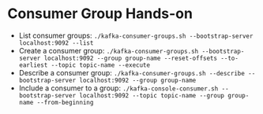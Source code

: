 # Consumer Group Hands-on

- List consumer groups: `./kafka-consumer-groups.sh --bootstrap-server localhost:9092 --list`
- Create a consumer group: `./kafka-consumer-groups.sh --bootstrap-server localhost:9092 --group group-name --reset-offsets --to-earliest --topic topic-name --execute`
- Describe a consumer group: `./kafka-consumer-groups.sh --describe --bootstrap-server localhost:9092 --group group-name`
- Include a consumer to a group: `./kafka-console-consumer.sh --bootstrap-server localhost:9092 --topic topic-name --group group-name --from-beginning`
